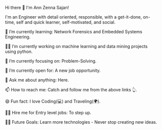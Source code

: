 Hi there 👋 I'm Ann Zenna Sajan!

I'm an Engineer with detail oriented, responsible, with a get-it-done, on-time, self and quick learner, self-motivated, and social.

🌱 I’m currently learning: Network Forensics and Embedded Systems Engineering.

👨‍💻 I’m currently working on machine learning and data mining projects using python.

🎯 I’m currently focusing on: Problem-Solving.

🤔 I’m currently open for: A new job opportunity.

💬 Ask me about anything: Here.

📫 How to reach me: Catch and follow me from the above links 👆.

😄 Fun fact: I love Coding(💻) and Traveling(🌍).

👨‍💻 Hire me for Entry level jobs: To step up.

💪🏼 Future Goals: Learn more technologies - Never stop creating new ideas.

